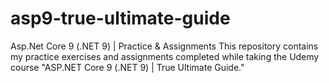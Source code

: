 # asp9-true-ultimate-guide
Asp.Net Core 9 (.NET 9) | Practice & Assignments
This repository contains my practice exercises and assignments completed while taking the Udemy course "ASP.NET Core 9 (.NET 9) | True Ultimate Guide."
